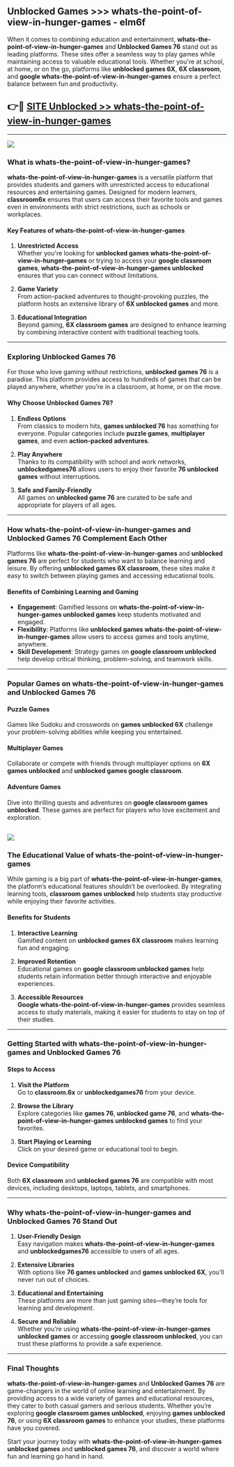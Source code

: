 ## Unblocked Games >>> whats-the-point-of-view-in-hunger-games - elm6f 

When it comes to combining education and entertainment, **whats-the-point-of-view-in-hunger-games** and **Unblocked Games 76** stand out as leading platforms. These sites offer a seamless way to play games while maintaining access to valuable educational tools. Whether you're at school, at home, or on the go, platforms like **unblocked games 6X**, **6X classroom**, and **google whats-the-point-of-view-in-hunger-games** ensure a perfect balance between fun and productivity.
## 👉🔴 [SITE Unblocked >> whats-the-point-of-view-in-hunger-games](http://premium.freeplayer.one?title=whats-the-point-of-view-in-hunger-games&ref=22JU)
---
<a href="http://premium.freeplayer.one?title=whats-the-point-of-view-in-hunger-games&ref=22JU/"><img src="https://github.com/user-attachments/assets/438f12ca-57a4-47a3-8ead-c64da593a1e5"/></a>
### What is whats-the-point-of-view-in-hunger-games?  

**whats-the-point-of-view-in-hunger-games** is a versatile platform that provides students and gamers with unrestricted access to educational resources and entertaining games. Designed for modern learners, **classroom6x** ensures that users can access their favorite tools and games even in environments with strict restrictions, such as schools or workplaces.  

#### Key Features of whats-the-point-of-view-in-hunger-games  

1. **Unrestricted Access**  
   Whether you're looking for **unblocked games whats-the-point-of-view-in-hunger-games** or trying to access your **google classroom games**, **whats-the-point-of-view-in-hunger-games unblocked** ensures that you can connect without limitations.  

2. **Game Variety**  
   From action-packed adventures to thought-provoking puzzles, the platform hosts an extensive library of **6X unblocked games** and more.  

3. **Educational Integration**  
   Beyond gaming, **6X classroom games** are designed to enhance learning by combining interactive content with traditional teaching tools.  



---

### Exploring Unblocked Games 76  

For those who love gaming without restrictions, **unblocked games 76** is a paradise. This platform provides access to hundreds of games that can be played anywhere, whether you're in a classroom, at home, or on the move.  

#### Why Choose Unblocked Games 76?  

1. **Endless Options**  
   From classics to modern hits, **games unblocked 76** has something for everyone. Popular categories include **puzzle games**, **multiplayer games**, and even **action-packed adventures**.  

2. **Play Anywhere**  
   Thanks to its compatibility with school and work networks, **unblockedgames76** allows users to enjoy their favorite **76 unblocked games** without interruptions.  

3. **Safe and Family-Friendly**  
   All games on **unblocked game 76** are curated to be safe and appropriate for players of all ages.  

---

### How whats-the-point-of-view-in-hunger-games and Unblocked Games 76 Complement Each Other  

Platforms like **whats-the-point-of-view-in-hunger-games** and **unblocked games 76** are perfect for students who want to balance learning and leisure. By offering **unblocked games 6X classroom**, these sites make it easy to switch between playing games and accessing educational tools.  

#### Benefits of Combining Learning and Gaming  

- **Engagement**: Gamified lessons on **whats-the-point-of-view-in-hunger-games unblocked games** keep students motivated and engaged.  
- **Flexibility**: Platforms like **unblocked games whats-the-point-of-view-in-hunger-games** allow users to access games and tools anytime, anywhere.  
- **Skill Development**: Strategy games on **google classroom unblocked** help develop critical thinking, problem-solving, and teamwork skills.  

---

### Popular Games on whats-the-point-of-view-in-hunger-games and Unblocked Games 76  

#### Puzzle Games  

Games like Sudoku and crosswords on **games unblocked 6X** challenge your problem-solving abilities while keeping you entertained.  

#### Multiplayer Games  

Collaborate or compete with friends through multiplayer options on **6X games unblocked** and **unblocked games google classroom**.  

#### Adventure Games  

Dive into thrilling quests and adventures on **google classroom games unblocked**. These games are perfect for players who love excitement and exploration.  

<a href="http://download.freeplayer.one?title=whats-the-point-of-view-in-hunger-games&ref=23D/"><img src="https://github.com/user-attachments/assets/fe0c3e91-c8e1-489c-acf0-e2f614c12fb8"/></a>
---

### The Educational Value of whats-the-point-of-view-in-hunger-games  

While gaming is a big part of **whats-the-point-of-view-in-hunger-games**, the platform’s educational features shouldn’t be overlooked. By integrating learning tools, **classroom games unblocked** help students stay productive while enjoying their favorite activities.  

#### Benefits for Students  

1. **Interactive Learning**  
   Gamified content on **unblocked games 6X classroom** makes learning fun and engaging.  

2. **Improved Retention**  
   Educational games on **google classroom unblocked games** help students retain information better through interactive and enjoyable experiences.  

3. **Accessible Resources**  
   **Google whats-the-point-of-view-in-hunger-games** provides seamless access to study materials, making it easier for students to stay on top of their studies.  

---

### Getting Started with whats-the-point-of-view-in-hunger-games and Unblocked Games 76  

#### Steps to Access  

1. **Visit the Platform**  
   Go to **classroom.6x** or **unblockedgames76** from your device.  

2. **Browse the Library**  
   Explore categories like **games 76**, **unblocked game 76**, and **whats-the-point-of-view-in-hunger-games unblocked games** to find your favorites.  

3. **Start Playing or Learning**  
   Click on your desired game or educational tool to begin.  

#### Device Compatibility  

Both **6X classroom** and **unblocked games 76** are compatible with most devices, including desktops, laptops, tablets, and smartphones.  

---

### Why whats-the-point-of-view-in-hunger-games and Unblocked Games 76 Stand Out  

1. **User-Friendly Design**  
   Easy navigation makes **whats-the-point-of-view-in-hunger-games** and **unblockedgames76** accessible to users of all ages.  

2. **Extensive Libraries**  
   With options like **76 games unblocked** and **games unblocked 6X**, you’ll never run out of choices.  

3. **Educational and Entertaining**  
   These platforms are more than just gaming sites—they’re tools for learning and development.  

4. **Secure and Reliable**  
   Whether you’re using **whats-the-point-of-view-in-hunger-games unblocked games** or accessing **google classroom unblocked**, you can trust these platforms to provide a safe experience.  

---

### Final Thoughts  

**whats-the-point-of-view-in-hunger-games** and **Unblocked Games 76** are game-changers in the world of online learning and entertainment. By providing access to a wide variety of games and educational resources, they cater to both casual gamers and serious students. Whether you’re exploring **google classroom games unblocked**, enjoying **games unblocked 76**, or using **6X classroom games** to enhance your studies, these platforms have you covered.  

Start your journey today with **whats-the-point-of-view-in-hunger-games unblocked games** and **unblocked games 76**, and discover a world where fun and learning go hand in hand.  